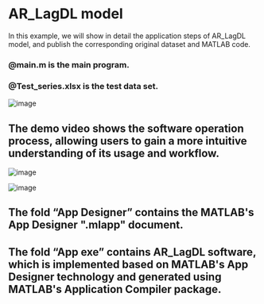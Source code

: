 # AR_LagDL model

In this example, we will show in detail the application steps of AR_LagDL model, and publish the corresponding original dataset and MATLAB code.

### @main.m is the main program.

### @Test_series.xlsx is the test data set.

![image](https://github.com/user-attachments/assets/21975129-11a8-4dda-a8a0-53cfe02c8168)

## The demo video shows the software operation process, allowing users to gain a more intuitive understanding of its usage and workflow.

![image](https://github.com/user-attachments/assets/dd34bfb8-362f-4b7f-a3f4-ad13d82acf59)

![image](https://github.com/user-attachments/assets/fbd4323e-212d-4607-860e-e9c74e4b3845)

## The fold “App Designer” contains the MATLAB's App Designer ".mlapp" document.
## The fold “App exe” contains AR_LagDL software, which is implemented based on MATLAB's App Designer technology and generated using MATLAB's Application Compiler package.
